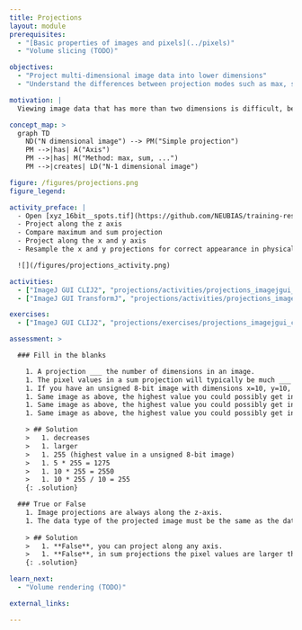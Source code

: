 ```yaml
---
title: Projections
layout: module
prerequisites:
  - "[Basic properties of images and pixels](../pixels)"
  - "Volume slicing (TODO)"

objectives:
  - "Project multi-dimensional image data into lower dimensions"
  - "Understand the differences between projection modes such as max, sum, and mean"

motivation: |
  Viewing image data that has more than two dimensions is difficult, because computer monitors are 2-D. Thus, it often is very useful to project the data into a 2-D representation. Of course, doing such a projection will loose information. Thus, performinig projections without compromising the scientific integrity of the data is not easy and should be only done with a sufficient understanding of the various methods.

concept_map: >
  graph TD
    ND("N dimensional image") --> PM("Simple projection")
    PM -->|has| A("Axis")
    PM -->|has| M("Method: max, sum, ...")
    PM -->|creates| LD("N-1 dimensional image")

figure: /figures/projections.png
figure_legend: 

activity_preface: |
  - Open [xyz_16bit__spots.tif](https://github.com/NEUBIAS/training-resources/raw/master/image_data/xyz_16bit__spots.tif)
  - Project along the z axis
  - Compare maximum and sum projection
  - Project along the x and y axis
  - Resample the x and y projections for correct appearance in physical space

  ![](/figures/projections_activity.png)

activities:
  - ["ImageJ GUI CLIJ2", "projections/activities/projections_imagejgui_clij2.md", "markdown"]
  - ["ImageJ GUI TransformJ", "projections/activities/projections_imagejgui_transformj.md", "markdown"]

exercises:
  - ["ImageJ GUI CLIJ2", "projections/exercises/projections_imagejgui_clij2.md"]

assessment: >

  ### Fill in the blanks

    1. A projection ___ the number of dimensions in an image.
    1. The pixel values in a sum projection will typically be much ___ than in a mean projection.
    1. If you have an unsigned 8-bit image with dimensions x=10, y=10, z=5; the highest value that you can possibly get in a **maximum** projection along the **z** axis is ___?
    1. Same image as above, the highest value you could possibly get in a **sum** projection along the **z** axis is ___?
    1. Same image as above, the highest value you could possibly get in a **sum** projection along the **x** axis is ___?
    1. Same image as above, the highest value you could possibly get in a **mean** projection along the **y** axis is ___?

    > ## Solution
    >   1. decreases
    >   1. larger
    >   1. 255 (highest value in a unsigned 8-bit image)
    >   1. 5 * 255 = 1275
    >   1. 10 * 255 = 2550
    >   1. 10 * 255 / 10 = 255
    {: .solution}

  ### True or False
    1. Image projections are always along the z-axis.
    1. The data type of the projected image must be the same as the data type of the original image.
    
    > ## Solution
    >   1. **False**, you can project along any axis.
    >   1. **False**, in sum projections the pixel values are larger than in the original data and a different data type might be needed to represent them. For maximum projections however the data type needs not be changed. For mean projections it depends on the accuracy your science requires (decimal places need a floating point data type).
    {: .solution}

learn_next:
  - "Volume rendering (TODO)"

external_links:

---
```


